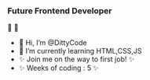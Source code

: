 ### Future Frontend Developer ###
👀                            👀

- 👋 Hi, I’m @DittyCode
- 🌱 I’m currently learning HTML,CSS,JS
- ✨ Join me on the way to first job! ✨
- ✨ Weeks of coding : 5 ✨


